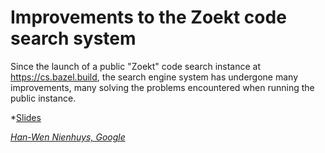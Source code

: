 # Improvements to the Zoekt code search system

Since the launch of a public "Zoekt" code search instance at
https://cs.bazel.build, the search engine system has undergone many
improvements, many solving the problems encountered when running the public
instance.

*[Slides](https://storage.googleapis.com/gerrit-talks/summit/2017/Zoekt%20-%20improved%20codesearch.pdf)

*[Han-Wen Nienhuys, Google](../speakers.md#hanwen)*
